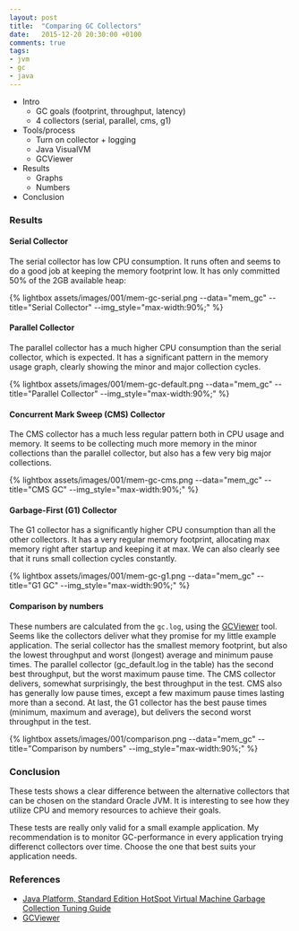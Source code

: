 ```yaml
---
layout: post
title:  "Comparing GC Collectors"
date:   2015-12-20 20:30:00 +0100
comments: true
tags:
- jvm
- gc
- java
---
```

* Intro
  * GC goals (footprint, throughput, latency)
  * 4 collectors (serial, parallel, cms, g1)
* Tools/process
  * Turn on collector + logging
  * Java VisualVM
  * GCViewer
* Results
  * Graphs
  * Numbers
* Conclusion

### Results

#### Serial Collector

The serial collector has low CPU consumption. It runs often and seems to do a good job at keeping the memory footprint low. It has only committed 50% of the 2GB available heap:

{% lightbox assets/images/001/mem-gc-serial.png --data="mem_gc" --title="Serial Collector" --img_style="max-width:90%;" %}

#### Parallel Collector

The parallel collector has a much higher CPU consumption than the serial collector, which is expected. It has a significant pattern in the memory usage graph, clearly showing the minor and major collection cycles.

{% lightbox assets/images/001/mem-gc-default.png --data="mem_gc" --title="Parallel Collector" --img_style="max-width:90%;" %}

#### Concurrent Mark Sweep (CMS) Collector

The CMS collector has a much less regular pattern both in CPU usage and memory. It seems to be collecting much more memory in the minor collections than the parallel collector, but also has a few very big major collections.

{% lightbox assets/images/001/mem-gc-cms.png --data="mem_gc" --title="CMS GC" --img_style="max-width:90%;" %}

#### Garbage-First (G1) Collector

The G1 collector has a significantly higher CPU consumption than all the other collectors. It has a very regular memory footprint, allocating max memory right after startup and keeping it at max. We can also clearly see that it runs small collection cycles constantly.

{% lightbox assets/images/001/mem-gc-g1.png --data="mem_gc" --title="G1 GC" --img_style="max-width:90%;" %}

#### Comparison by numbers

These numbers are calculated from the `gc.log`, using the [GCViewer](https://github.com/chewiebug/GCViewer) tool. Seems like the collectors deliver what they promise for my little example application. The serial collector has the smallest memory footprint, but also the lowest throughput and worst (longest) average and minimum pause times. The parallel collector (gc_default.log in the table) has the second best throughput, but the worst maximum pause time. The CMS collector delivers, somewhat surprisingly, the best throughput in the test. CMS also has generally low pause times, except a few maximum pause times lasting more than a second. At last, the G1 collector has the best pause times (minimum, maximum and average), but delivers the second worst throughput in the test.

{% lightbox assets/images/001/comparison.png --data="mem_gc" --title="Comparison by numbers" --img_style="max-width:90%;" %}

### Conclusion

These tests shows a clear difference between the alternative collectors that can be chosen on the standard Oracle JVM. It is interesting to see how they utilize CPU and memory resources to achieve their goals.

These tests are really only valid for a small example application. My recommendation is to monitor GC-performance in every application trying differenct collectors over time. Choose the one that best suits your application needs.

### References

* [Java Platform, Standard Edition HotSpot Virtual Machine Garbage Collection Tuning Guide](https://docs.oracle.com/javase/8/docs/technotes/guides/vm/gctuning/)
* [GCViewer](https://github.com/chewiebug/GCViewer)
